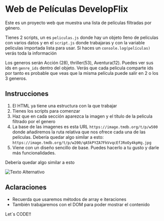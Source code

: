 # Web de Películas DevelopFlix

Este es un proyecto web que muestra una lista de películas filtradas por género.

Tienes 2 scripts, un es `peliculas.js` donde hay un objeto lleno de peliculas con varios datos y en el `script.js` donde trabajaras y con la variable peliculas importada lista para usar. Si haces un `console.log(películas)` verás toda la información

Los generos serán Acción (28), thriller(53), Aventura(12). Puedes ver sus ids en `genre_ids` dentro del objeto. Verás que cada pelicula comparte ids por tanto es probable que veas que la misma película puede salir en 2 o los 3 generos.

## Instrucciones

1. El HTML ya tiene una estructura con la que trabajar
2. Tienes los scripts para comenzar
3. Haz que en cada sección aparezca la imagen y el título de la pelicula filtrado por el genero
4. La base de las imagenes es esta URL `https://image.tmdb.org/t/p/w500` donde añadiremos la ruta relativa que nos ofrece cada una de las películas. Debería quedar algo similar a esto: `https://image.tmdb.org/t/p/w200/qA5kPYZA7FkVvqcEfJRoOy4kpHg.jpg`
5. Viene con un diseño sencillo de base. Puedes hacerlo a tu gusto y darle más funcionalidades.

Debería quedar algo similar a esto

![Texto Alternativo](./img/developfix.png)

## Aclaraciones
- Recuerda que usaremos métodos de array e iteraciones
- También trabajaremos con el DOM para poder mostrar el contenido

Let´s CODE!!